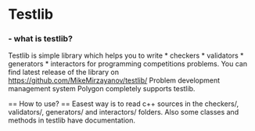 # Testlib
### - what is testlib?
Testlib is simple library which helps you to write
    * checkers
    * validators
    * generators
    * interactors
for programming competitions problems.
You can find latest release of the library on https://github.com/MikeMirzayanov/testlib/
Problem development management system Polygon completely supports testlib.

== How to use? ==
Easest way is to read c++ sources in the checkers/, validators/, generators/ and interactors/ folders.
Also some classes and methods in testlib have documentation.


